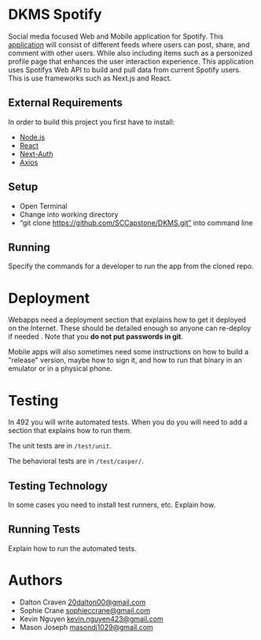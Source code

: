 # DKMS Spotify 

Social media focused Web and Mobile application for Spotify. This [application](https://github.com/SCCapstone/DKMS/wiki/Project-Description) will consist of different feeds where users can post, share, and comment with other users. While also including items such as a personized profile page that enhances the user interaction experience. This application uses Spotifys Web API to build and pull data from current Spotify users. This is use frameworks such as Next.js and React. 


## External Requirements

In order to build this project you first have to install:

* [Node.js](https://nodejs.org/en/)
* [React](https://reactjs.org/)
* [Next-Auth](https://next-auth.js.org/)
* [Axios](https://axios-http.com/docs/intro)

## Setup

* Open Terminal 
* Change into working directory 
* “git clone https://github.com/SCCapstone/DKMS.git” into command line

## Running

Specify the commands for a developer to run the app from the cloned repo.

# Deployment

Webapps need a deployment section that explains how to get it deployed on the 
Internet. These should be detailed enough so anyone can re-deploy if needed
. Note that you **do not put passwords in git**. 

Mobile apps will also sometimes need some instructions on how to build a
"release" version, maybe how to sign it, and how to run that binary in an
emulator or in a physical phone.

# Testing

In 492 you will write automated tests. When you do you will need to add a 
section that explains how to run them.

The unit tests are in `/test/unit`.

The behavioral tests are in `/test/casper/`.

## Testing Technology

In some cases you need to install test runners, etc. Explain how.

## Running Tests

Explain how to run the automated tests.

# Authors

* Dalton Craven 20dalton00@gmail.com
* Sophie Crane sophieccrane@gmail.com
* Kevin Nguyen kevin.nguyen423@gmail.com
* Mason Joseph masondj1029@gmail.com

